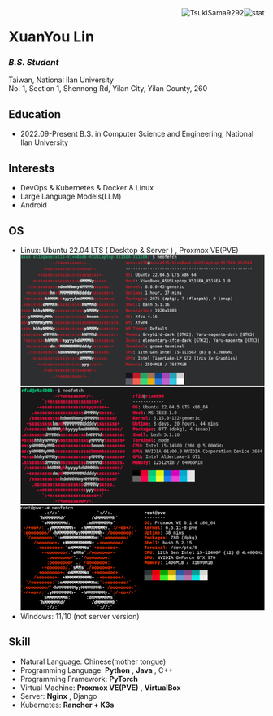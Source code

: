 <img align="right" src="https://github-readme-stats.vercel.app/api?username=TsukiSama9292&show_icons=true&theme=transparent&hide_title=true&hide_rank=true" alt="stat" />
<img align="right" src="https://komarev.com/ghpvc/?username=TsukiSama9292" alt="TsukiSama9292" />

# XuanYou Lin
### *B.S. Student*
Taiwan, National Ilan University  
No. 1, Section 1, Shennong Rd, Yilan City, Yilan County, 260
## Education
+ 2022.09-Present B.S. in Computer Science and Engineering, National Ilan University
## Interests
+ DevOps & Kubernetes & Docker & Linux
+ Large Language Models(LLM)
+ Android
## OS
+ Linux: Ubuntu 22.04 LTS ( Desktop & Server ) , Proxmox VE(PVE)
![Ubuntu桌面](/assets/img/Ubuntu-Desktop.png)
![Ubuntu伺服](/assets/img/Ubuntu-Server.png)
![Proxmox VE](/assets/img/PVE.png)
+ Windows: 11/10 (not server version)
## Skill
+ Natural Language: Chinese(mother tongue)
+ Programming Language: **Python** , **Java** , C++
+ Programming Framework: **PyTorch**
+ Virtual Machine: **Proxmox VE(PVE)** , **VirtualBox**
+ Server: **Nginx** , Django
+ Kubernetes: **Rancher + K3s**
